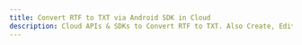 ---title: Convert RTF to TXT via Android SDK in Clouddescription: Cloud APIs & SDKs to Convert RTF to TXT. Also Create, Edit & Render Microsoft Word & OpenOffice documents in the Cloud.---